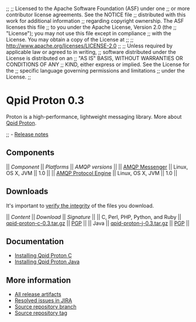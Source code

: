 ;;
;; Licensed to the Apache Software Foundation (ASF) under one
;; or more contributor license agreements.  See the NOTICE file
;; distributed with this work for additional information
;; regarding copyright ownership.  The ASF licenses this file
;; to you under the Apache License, Version 2.0 (the
;; "License"); you may not use this file except in compliance
;; with the License.  You may obtain a copy of the License at
;; 
;;   http://www.apache.org/licenses/LICENSE-2.0
;; 
;; Unless required by applicable law or agreed to in writing,
;; software distributed under the License is distributed on an
;; "AS IS" BASIS, WITHOUT WARRANTIES OR CONDITIONS OF ANY
;; KIND, either express or implied.  See the License for the
;; specific language governing permissions and limitations
;; under the License.
;;

# Qpid Proton 0.3

Proton is a high-performance, lightweight messaging library. More
about [Qpid
Proton](file:///home/jross/transom/output/proton/index.html).

;; - [Release notes](release-notes.html)

## Components

  || *Component* || *Platforms* || *AMQP versions* ||
  || [AMQP Messenger](@site-url@/components/messenger/index.html) || Linux, OS X, JVM || 1.0 ||
  || [AMQP Protocol Engine](@site-url@/components/protocol-engine/index.html) || Linux, OS X, JVM || 1.0 ||

## Downloads

It's important to [verify the
integrity](@site-url@/releases/index.html#verify-what-you-download) of
the files you download.

  || *Content* || *Download* || *Signature* ||
  || C, Perl, PHP, Python, and Ruby || [qpid-proton-c-0.3.tar.gz](http://www.apache.org/dyn/closer.cgi/qpid/proton/0.3/qpid-proton-c-0.3.tar.gz) || [PGP](http://www.apache.org/dist/qpid/proton/0.3/qpid-proton-c-0.3.tar.gz.asc) ||
  || Java || [qpid-proton-j-0.3.tar.gz](http://www.apache.org/dyn/closer.cgi/qpid/proton/0.3/qpid-proton-j-0.3.tar.gz) || [PGP](http://www.apache.org/dist/qpid/proton/0.3/qpid-proton-j-0.3.tar.gz.asc) ||

## Documentation

 - [Installing Qpid Proton C](http://svn.apache.org/repos/asf/qpid/proton/branches/0.3/proton-c/README)
 - [Installing Qpid Proton Java](http://svn.apache.org/repos/asf/qpid/proton/branches/0.3/proton-j/proton/README)

## More information

 - [All release artifacts](http://www.apache.org/dyn/closer.cgi/qpid/proton/0.3)
 - [Resolved issues in JIRA](https://issues.apache.org/jira/issues/?jql=project+%3D+PROTON+AND+fixVersion+%3D+%270.3%27+ORDER+BY+priority+DESC)
 - [Source repository branch](http://svn.apache.org/repos/asf/qpid/proton/branches/0.3)
 - [Source repository tag](http://svn.apache.org/repos/asf/qpid/proton/tags/0.3)
